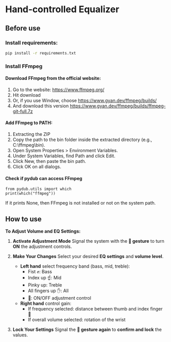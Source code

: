 # Hand-controlled Equalizer
## Before use
### Install requirements:
```bat
pip install -r requirements.txt
```
### Install FFmpeg
#### Download FFmpeg from the official website: 
1. Go to the website: https://www.ffmpeg.org/
2. Hit download
3. Or, if you use Window, choose https://www.gyan.dev/ffmpeg/builds/
4. And download this version https://www.gyan.dev/ffmpeg/builds/ffmpeg-git-full.7z
#### Add FFmpeg to PATH:
1. Extracting the ZIP
2. Copy the path to the bin folder inside the extracted directory (e.g., C:\ffmpeg\bin).
3. Open System Properties > Environment Variables.
4. Under System Variables, find Path and click Edit.
5. Click New, then paste the bin path.
6. Click OK on all dialogs.
#### Check if pydub can access FFmpeg
``` 
from pydub.utils import which
print(which("ffmpeg"))
```
If it prints None, then FFmpeg is not installed or not on the system path.

## How to use

**To Adjust Volume and EQ Settings:**

1. **Activate Adjustment Mode**
   Signal the system with the **🤟 gesture** to turn **ON** the adjustment controls.

2. **Make Your Changes**
   Select your desired **EQ settings** and **volume level**.
    - **Left hand** select frequency band (bass, mid, treble):
      - Fist ✊: Bass
      - Index up ☝: Mid
      - Pinky up: Treble
      - All fingers up ✋: All
      - 🤟: ON/OFF adjustment control
    - **Right hand** control gain:
      - If frequency selected: distance between thumb and index finger 🤏
      - If overall volume selected: rotation of the wrist

3. **Lock Your Settings**
   Signal the **🤟 gesture again** to **confirm and lock** the values.


